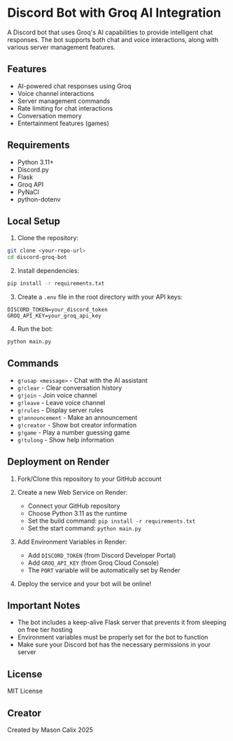 # Discord Bot with Groq AI Integration

A Discord bot that uses Groq's AI capabilities to provide intelligent chat responses. The bot supports both chat and voice interactions, along with various server management features.

## Features

- AI-powered chat responses using Groq
- Voice channel interactions
- Server management commands
- Rate limiting for chat interactions
- Conversation memory
- Entertainment features (games)

## Requirements

- Python 3.11+
- Discord.py
- Flask
- Groq API
- PyNaCl
- python-dotenv

## Local Setup

1. Clone the repository:
```bash
git clone <your-repo-url>
cd discord-groq-bot
```

2. Install dependencies:
```bash
pip install -r requirements.txt
```

3. Create a `.env` file in the root directory with your API keys:
```
DISCORD_TOKEN=your_discord_token
GROQ_API_KEY=your_groq_api_key
```

4. Run the bot:
```bash
python main.py
```

## Commands

- `g!usap <message>` - Chat with the AI assistant
- `g!clear` - Clear conversation history
- `g!join` - Join voice channel
- `g!leave` - Leave voice channel
- `g!rules` - Display server rules
- `g!announcement` - Make an announcement
- `g!creator` - Show bot creator information
- `g!game` - Play a number guessing game
- `g!tulong` - Show help information

## Deployment on Render

1. Fork/Clone this repository to your GitHub account

2. Create a new Web Service on Render:
   - Connect your GitHub repository
   - Choose Python 3.11 as the runtime
   - Set the build command: `pip install -r requirements.txt`
   - Set the start command: `python main.py`

3. Add Environment Variables in Render:
   - Add `DISCORD_TOKEN` (from Discord Developer Portal)
   - Add `GROQ_API_KEY` (from Groq Cloud Console)
   - The `PORT` variable will be automatically set by Render

4. Deploy the service and your bot will be online!

## Important Notes

- The bot includes a keep-alive Flask server that prevents it from sleeping on free tier hosting
- Environment variables must be properly set for the bot to function
- Make sure your Discord bot has the necessary permissions in your server

## License

MIT License

## Creator

Created by Mason Calix 2025